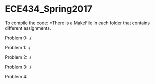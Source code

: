 # ECE434_Spring2017

To compile the code:
*There is a MakeFile in each folder that contains different assignments.

Problem 0:
./<executable> <inputFileName> <outputFileName>

Problem 1:
./<executable>

Problem 2:
./<executable> <inputFileName>

Problem 3:
./<executable> <inputFileName> 

Problem 4:

